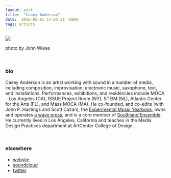 ```yaml
---
layout: post
title:  "Casey Anderson"
date:  2016-05-01 17:05:31 -0800
tags: artists
---
```


![](http://awavepress.com/assets/wiese_cta_bonaventure.jpg)

photo by John Wiese

<br/>

### bio
Casey Anderson is an artist working with sound in a number of media, including composition, improvisation, electronic music, saxophone, text, and installations. Performances, exhibitions, and residencies include MOCA - Los Angeles (CA), ISSUE Project Room (NY), STEIM (NL), Atlantic Center for the Arts (FL), and Mass MOCA (MA). He co-founded, and co-edits (with John P. Hastings and Scott Cazan), the [Experimental Music Yearbook](https://www.experimentalmusicyearbook.com/), owns and operates [a wave press](https://awavepress.com/), and is a core member of [Southland Ensemble](https://southlandensemble.com/). He currently lives in Los Angeles, California and teaches in the Media Design Practices department at ArtCenter College of Design.

<br/>

### elsewhere

* [website](https://caseyanderson.com)
* [soundcloud](https://soundcloud.com/caseythomasanderson)
* [twitter](https://twitter.com/casey_anderson)
